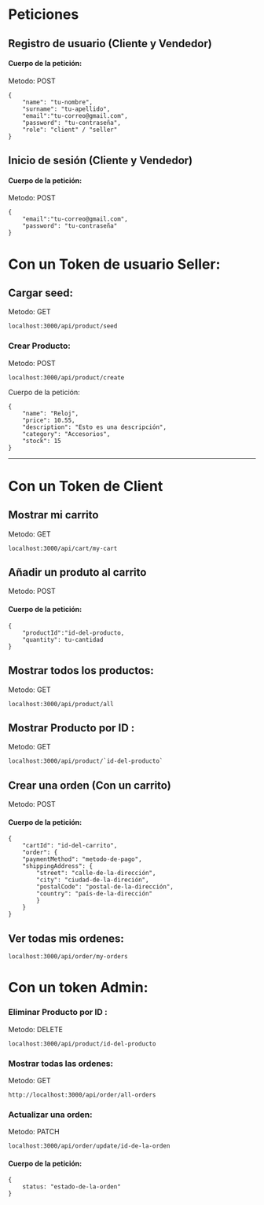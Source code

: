 # Peticiones

## Registro de usuario (Cliente y Vendedor)

#### Cuerpo de la petición:

Metodo: POST

```
{
    "name": "tu-nombre",
    "surname": "tu-apellido",
    "email":"tu-correo@gmail.com",
    "password": "tu-contraseña",
    "role": "client" / "seller"
}
```

## Inicio de sesión (Cliente y Vendedor)

#### Cuerpo de la petición:

Metodo: POST

```
{
    "email":"tu-correo@gmail.com",
    "password": "tu-contraseña"
}
```

# Con un Token de usuario Seller:

## Cargar seed:

Metodo: GET

```
localhost:3000/api/product/seed
```

### Crear Producto:

Metodo: POST

```
localhost:3000/api/product/create
```

Cuerpo de la petición:

```
{
    "name": "Reloj",
    "price": 10.55,
    "description": "Esto es una descripción",
    "category": "Accesorios",
    "stock": 15
}
```

---

# Con un Token de Client

## Mostrar mi carrito

Metodo: GET

```
localhost:3000/api/cart/my-cart
```

## Añadir un produto al carrito

Metodo: POST

#### Cuerpo de la petición:

```
{
    "productId":"id-del-producto,
    "quantity": tu-cantidad
}
```

## Mostrar todos los productos:

Metodo: GET

```
localhost:3000/api/product/all
```

## Mostrar Producto por ID :

Metodo: GET

```
localhost:3000/api/product/`id-del-producto`
```

## Crear una orden (Con un carrito)

Metodo: POST

#### Cuerpo de la petición:

```
{
    "cartId": "id-del-carrito",
    "order": {
    "paymentMethod": "metodo-de-pago",
    "shippingAddress": {
        "street": "calle-de-la-dirección",
        "city": "ciudad-de-la-direción",
        "postalCode": "postal-de-la-dirección",
        "country": "país-de-la-dirección"
        }
    }
}
```

## Ver todas mis ordenes:

```
localhost:3000/api/order/my-orders
```

# Con un token Admin:

### Eliminar Producto por ID :

Metodo: DELETE

```
localhost:3000/api/product/id-del-producto
```

### Mostrar todas las ordenes:

Metodo: GET

```
http://localhost:3000/api/order/all-orders
```

### Actualizar una orden:

Metodo: PATCH

```
localhost:3000/api/order/update/id-de-la-orden
```

#### Cuerpo de la petición:

```
{
    status: "estado-de-la-orden"
}
```

